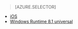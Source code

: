 > [AZURE.SELECTOR]
- [iOS](/documentation/articles/notification-hubs-aspnet-backend-ios-apple-apns-notification/)
- [Windows Runtime 8.1 universal](/documentation/articles/notification-hubs-aspnet-backend-windows-dotnet-wns-notification/)

<!---HONumber=Mooncake_1017_2016-->
